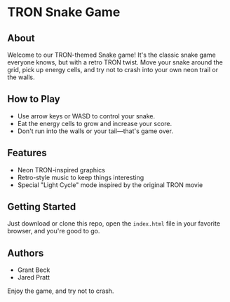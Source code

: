 # TRON Snake Game

## About
Welcome to our TRON-themed Snake game! It's the classic snake game everyone knows, but with a retro TRON twist. Move your snake around the grid, pick up energy cells, and try not to crash into your own neon trail or the walls.

## How to Play
- Use arrow keys or WASD to control your snake.
- Eat the energy cells to grow and increase your score.
- Don't run into the walls or your tail—that's game over.

## Features
- Neon TRON-inspired graphics
- Retro-style music to keep things interesting
- Special "Light Cycle" mode inspired by the original TRON movie

## Getting Started
Just download or clone this repo, open the `index.html` file in your favorite browser, and you're good to go.

## Authors
- Grant Beck  
- Jared Pratt  

Enjoy the game, and try not to crash.
